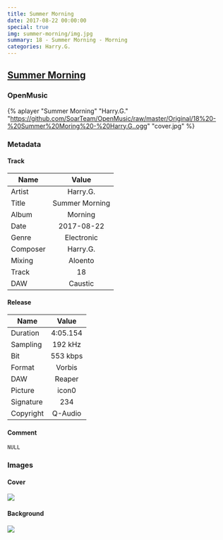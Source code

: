 ```yaml
---
title: Summer Morning
date: 2017-08-22 00:00:00
special: true
img: summer-morning/img.jpg
summary: 18 - Summer Morning - Morning
categories: Harry.G.
---
```


## [Summer Morning](https://github.com/SoarTeam/OpenMusic/raw/master/Original/18%20-%20Summer%20Moring%20-%20Harry.G..ogg)

### OpenMusic
{% aplayer "Summer Morning" "Harry.G." "https://github.com/SoarTeam/OpenMusic/raw/master/Original/18%20-%20Summer%20Moring%20-%20Harry.G..ogg" "cover.jpg" %}

### Metadata
#### Track

Name|Value
---|:--:
Artist|Harry.G.
Title|Summer Morning
Album|Morning
Date|2017-08-22
Genre|Electronic
Composer|Harry.G.
Mixing|Aloento
Track|18
DAW|Caustic

#### Release

Name|Value
---|:--:
Duration|4:05.154
Sampling|192 kHz
Bit|553 kbps
Format|Vorbis
DAW|Reaper
Picture|icon0
Signature|234
Copyright|Q-Audio

#### Comment
``` text
NULL
```

### Images
#### Cover
![](cover.jpg)

#### Background
![](img.jpg)
